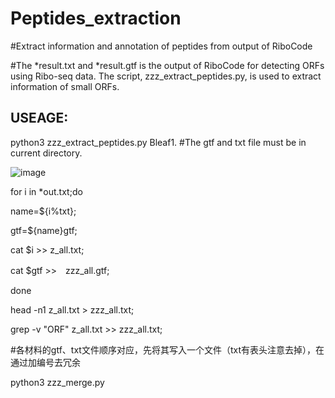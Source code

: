 # Peptides_extraction
#Extract information and annotation of peptides from output of RiboCode

#The *result.txt and *result.gtf is the output of RiboCode for detecting ORFs using Ribo-seq data. The script, zzz_extract_peptides.py, is used to extract information of small ORFs.
## USEAGE:
python3 zzz_extract_peptides.py Bleaf1.
#The gtf and txt file must be in current directory.

![image](https://user-images.githubusercontent.com/46277338/119521393-ae86e500-bdad-11eb-9aab-83a33202b995.png)

for i in *out.txt;do

name=${i%txt};

gtf=${name}gtf;

cat $i >> z_all.txt;

cat $gtf >>　zzz_all.gtf;

done

head -n1 z_all.txt > zzz_all.txt;

grep -v "ORF" z_all.txt >> zzz_all.txt;

#各材料的gtf、txt文件顺序对应，先将其写入一个文件（txt有表头注意去掉），在通过加编号去冗余

python3 zzz_merge.py
